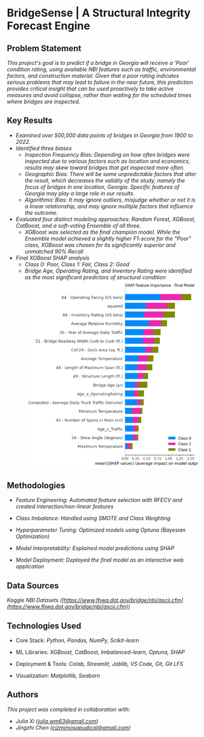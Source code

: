 # BridgeSense | A Structural Integrity Forecast Engine

## Problem Statement <!--- do not change this line -->

*This project's goal is to predict if a bridge in Georgia will receive a 'Poor' condition rating, using available NBI features such as traffic, environmental factors, and construction material. Given that a poor rating indicates serious problems that may lead to failure in the near future, this prediction provides critical insight that can be used proactively to take active measures and avoid collapse, rather than waiting for the scheduled times where bridges are inspected.*

## Key Results <!--- do not change this line -->

- *Examined over 500,000 data points of bridges in Georgia from 1900 to 2022.*
- *Identified three biases*
   - *Inspection Frequency Bias: Depending on how often bridges were inspected due to various factors such as location and economics, results may skew toward bridges that get inspected more often.*
   - *Geographic Bias: There will be some unpredictable factors that alter the result, which decreases the validity of the study, namely the focus of bridges in one location, Georgia. Specific features of Georgia may play a large role in our results.*
   - *Algorithmic Bias: It may ignore outliers, misjudge whether or not it is a linear relationship,  and may ignore multiple factors that influence the outcome.*
- *Evaluated four distinct modeling approaches: Random Forest, XGBoost, CatBoost, and a soft-voting Ensemble of all three.*
   - *XGBoost was selected as the final champion model. While the Ensemble model achieved a slightly higher F1-score for the "Poor" class, XGBoost was chosen for its significantly superior and unmatched 90% Recall*
- *Final XGBoost SHAP analysis*
   - *Class 0: Poor, Class 1: Fair, Class 2: Good*
   - *Bridge Age, Operating Rating, and Inventory Rating were identified as the most significant predictors of structural condition*
     ![*SHAP summary*](./results/shap_final_xg.png)

## Methodologies <!--- do not change this line -->

- *Feature Engineering: Automated feature selection with RFECV and created interaction/non-linear features*

- *Class Imbalance: Handled using SMOTE and Class Weighting*

- *Hyperparameter Tuning: Optimized models using Optuna (Bayesian Optimization)*

- *Model Interpretability: Explained model predictions using SHAP*

- *Model Deployment: Deployed the final model as an interactive web application*

## Data Sources <!--- do not change this line -->

*Kaggle NBI Datasets ([https://www.fhwa.dot.gov/bridge/nbi/ascii.cfm](https://www.fhwa.dot.gov/bridge/nbi/ascii.cfm))*

## Technologies Used <!--- do not change this line -->

- Core Stack: *Python, Pandas, NumPy, Scikit-learn*

- ML Libraries: *XGBoost, CatBoost, Imbalanced-learn, Optuna, SHAP*

- Deployment & Tools: *Colab, Streamlit, Joblib, VS Code, Git, Git LFS*

- Visualization: *Matplotlib, Seaborn*

## Authors <!--- do not change this line -->

*This project was completed in collaboration with:*
- *Julia Xi ([julia.wm63@gmail.com](julia.wm63@gmail.com))*
- *Jingzhi Chen ([cjzmimosapudical@gmail.com](cjzmimosapudical@gmail.com))*


